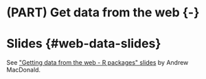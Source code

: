 # (PART) Get data from the web {-} 

# Slides {#web-data-slides}



<!--Original content: https://stat545.com/webdata01_slides.html-->

See ["Getting data from the web - R packages" slides](supporting-docs/webdata01_slides.html) by Andrew MacDonald.
